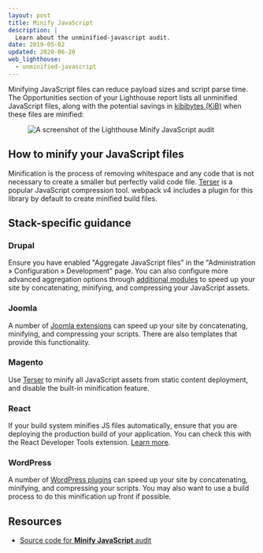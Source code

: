 ```yaml
---
layout: post
title: Minify JavaScript
description: |
  Learn about the unminified-javascript audit.
date: 2019-05-02
updated: 2020-06-20
web_lighthouse:
  - unminified-javascript
---
```


Minifying JavaScript files can reduce payload sizes and script parse time.
The Opportunities section of your Lighthouse report lists
all unminified JavaScript files,
along with the potential savings in [kibibytes (KiB)](https://en.wikipedia.org/wiki/Kibibyte)
when these files are minified:

<figure class="w-figure">
  <img class="w-screenshot" src="unminified-javascript.png" alt="A screenshot of the Lighthouse Minify JavaScript audit">
</figure>

## How to minify your JavaScript files

Minification is the process of removing whitespace and any code that is not necessary
to create a smaller but perfectly valid code file.
[Terser](https://github.com/terser-js/terser) is a popular JavaScript compression tool.
webpack v4 includes a plugin for this library by default to create minified build files.

## Stack-specific guidance



### Drupal

Ensure you have enabled "Aggregate JavaScript files" in the "Administration » Configuration » Development" page. You can also configure more advanced aggregation options through [additional modules](https://www.drupal.org/project/project_module?f%5B0%5D=&f%5B1%5D=&f%5B2%5D=im_vid_3%3A123&f%5B3%5D=&f%5B4%5D=sm_field_project_type%3Afull&f%5B5%5D=&f%5B6%5D=&text=javascript+aggregation&solrsort=iss_project_release_usage+desc&op=Search) to speed up your site by concatenating, minifying, and compressing your JavaScript assets.

### Joomla

A number of [Joomla extensions](https://extensions.joomla.org/instant-search/?jed_live%5Bquery%5D=performance) can speed up your site by concatenating, minifying, and compressing your scripts. There are also templates that provide this functionality.

### Magento

Use [Terser](https://www.npmjs.com/package/terser) to minify all JavaScript assets from static content deployment, and disable the built-in minification feature.

### React

If your build system minifies JS files automatically, ensure that you are deploying the production build of your application. You can check this with the React Developer Tools extension. [Learn more](https://reactjs.org/docs/optimizing-performance.html#use-the-production-build).

### WordPress

A number of [WordPress plugins](https://wordpress.org/plugins/search/minify+javascript/) can speed up your site by concatenating, minifying, and compressing your scripts. You may also want to use a build process to do this minification up front if possible.

## Resources

- [Source code for **Minify JavaScript** audit](https://github.com/GoogleChrome/lighthouse/blob/master/lighthouse-core/audits/byte-efficiency/unminified-javascript.js)
